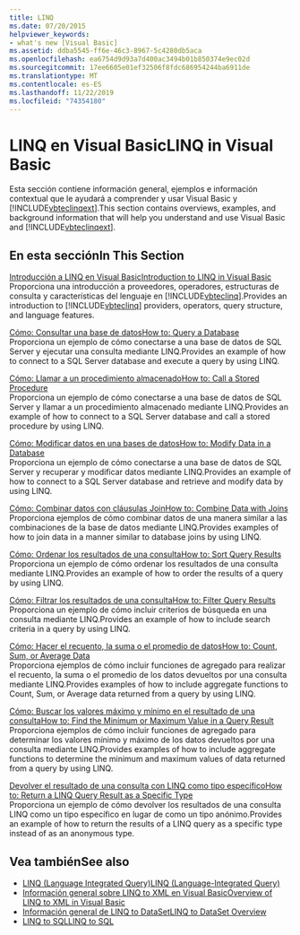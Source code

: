 ```yaml
---
title: LINQ
ms.date: 07/20/2015
helpviewer_keywords:
- what's new [Visual Basic]
ms.assetid: ddba5545-ff6e-46c3-8967-5c4280db5aca
ms.openlocfilehash: ea6754d9d93a7d400ac3494b01b850374e9ec02d
ms.sourcegitcommit: 17ee6605e01ef32506f8fdc686954244ba6911de
ms.translationtype: MT
ms.contentlocale: es-ES
ms.lasthandoff: 11/22/2019
ms.locfileid: "74354180"
---
```

# <a name="linq-in-visual-basic"></a><span data-ttu-id="67844-102">LINQ en Visual Basic</span><span class="sxs-lookup"><span data-stu-id="67844-102">LINQ in Visual Basic</span></span>
<span data-ttu-id="67844-103">Esta sección contiene información general, ejemplos e información contextual que le ayudará a comprender y usar Visual Basic y [!INCLUDE[vbteclinqext](~/includes/vbteclinqext-md.md)].</span><span class="sxs-lookup"><span data-stu-id="67844-103">This section contains overviews, examples, and background information that will help you understand and use Visual Basic and [!INCLUDE[vbteclinqext](~/includes/vbteclinqext-md.md)].</span></span>  
  
## <a name="in-this-section"></a><span data-ttu-id="67844-104">En esta sección</span><span class="sxs-lookup"><span data-stu-id="67844-104">In This Section</span></span>  
 [<span data-ttu-id="67844-105">Introducción a LINQ en Visual Basic</span><span class="sxs-lookup"><span data-stu-id="67844-105">Introduction to LINQ in Visual Basic</span></span>](../../../../visual-basic/programming-guide/language-features/linq/introduction-to-linq.md)  
 <span data-ttu-id="67844-106">Proporciona una introducción a proveedores, operadores, estructuras de consulta y características del lenguaje en [!INCLUDE[vbteclinq](~/includes/vbteclinq-md.md)].</span><span class="sxs-lookup"><span data-stu-id="67844-106">Provides an introduction to [!INCLUDE[vbteclinq](~/includes/vbteclinq-md.md)] providers, operators, query structure, and language features.</span></span>  
  
 [<span data-ttu-id="67844-107">Cómo: Consultar una base de datos</span><span class="sxs-lookup"><span data-stu-id="67844-107">How to: Query a Database</span></span>](../../../../visual-basic/programming-guide/language-features/linq/how-to-query-a-database-by-using-linq.md)  
 <span data-ttu-id="67844-108">Proporciona un ejemplo de cómo conectarse a una base de datos de SQL Server y ejecutar una consulta mediante LINQ.</span><span class="sxs-lookup"><span data-stu-id="67844-108">Provides an example of how to connect to a SQL Server database and execute a query by using LINQ.</span></span>  
  
 [<span data-ttu-id="67844-109">Cómo: Llamar a un procedimiento almacenado</span><span class="sxs-lookup"><span data-stu-id="67844-109">How to: Call a Stored Procedure</span></span>](../../../../visual-basic/programming-guide/language-features/linq/how-to-call-a-stored-procedure-by-using-linq.md)  
 <span data-ttu-id="67844-110">Proporciona un ejemplo de cómo conectarse a una base de datos de SQL Server y llamar a un procedimiento almacenado mediante LINQ.</span><span class="sxs-lookup"><span data-stu-id="67844-110">Provides an example of how to connect to a SQL Server database and call a stored procedure by using LINQ.</span></span>  
  
 [<span data-ttu-id="67844-111">Cómo: Modificar datos en una bases de datos</span><span class="sxs-lookup"><span data-stu-id="67844-111">How to: Modify Data in a Database</span></span>](../../../../visual-basic/programming-guide/language-features/linq/how-to-modify-data-in-a-database-by-using-linq.md)  
 <span data-ttu-id="67844-112">Proporciona un ejemplo de cómo conectarse a una base de datos de SQL Server y recuperar y modificar datos mediante LINQ.</span><span class="sxs-lookup"><span data-stu-id="67844-112">Provides an example of how to connect to a SQL Server database and retrieve and modify data by using LINQ.</span></span>  
  
 [<span data-ttu-id="67844-113">Cómo: Combinar datos con cláusulas Join</span><span class="sxs-lookup"><span data-stu-id="67844-113">How to: Combine Data with Joins</span></span>](../../../../visual-basic/programming-guide/language-features/linq/how-to-combine-data-with-linq-by-using-joins.md)  
 <span data-ttu-id="67844-114">Proporciona ejemplos de cómo combinar datos de una manera similar a las combinaciones de la base de datos mediante LINQ.</span><span class="sxs-lookup"><span data-stu-id="67844-114">Provides examples of how to join data in a manner similar to database joins by using LINQ.</span></span>  
  
 [<span data-ttu-id="67844-115">Cómo: Ordenar los resultados de una consulta</span><span class="sxs-lookup"><span data-stu-id="67844-115">How to: Sort Query Results</span></span>](../../../../visual-basic/programming-guide/language-features/linq/how-to-sort-query-results-by-using-linq.md)  
 <span data-ttu-id="67844-116">Proporciona un ejemplo de cómo ordenar los resultados de una consulta mediante LINQ.</span><span class="sxs-lookup"><span data-stu-id="67844-116">Provides an example of how to order the results of a query by using LINQ.</span></span>  
  
 [<span data-ttu-id="67844-117">Cómo: Filtrar los resultados de una consulta</span><span class="sxs-lookup"><span data-stu-id="67844-117">How to: Filter Query Results</span></span>](../../../../visual-basic/programming-guide/language-features/linq/how-to-filter-query-results-by-using-linq.md)  
 <span data-ttu-id="67844-118">Proporciona un ejemplo de cómo incluir criterios de búsqueda en una consulta mediante LINQ.</span><span class="sxs-lookup"><span data-stu-id="67844-118">Provides an example of how to include search criteria in a query by using LINQ.</span></span>  
  
 [<span data-ttu-id="67844-119">Cómo: Hacer el recuento, la suma o el promedio de datos</span><span class="sxs-lookup"><span data-stu-id="67844-119">How to: Count, Sum, or Average Data</span></span>](../../../../visual-basic/programming-guide/language-features/linq/how-to-count-sum-or-average-data-by-using-linq.md)  
 <span data-ttu-id="67844-120">Proporciona ejemplos de cómo incluir funciones de agregado para realizar el recuento, la suma o el promedio de los datos devueltos por una consulta mediante LINQ.</span><span class="sxs-lookup"><span data-stu-id="67844-120">Provides examples of how to include aggregate functions to Count, Sum, or Average data returned from a query by using LINQ.</span></span>  
  
 [<span data-ttu-id="67844-121">Cómo: Buscar los valores máximo y mínimo en el resultado de una consulta</span><span class="sxs-lookup"><span data-stu-id="67844-121">How to: Find the Minimum or Maximum Value in a Query Result</span></span>](../../../../visual-basic/programming-guide/language-features/linq/how-to-find-the-minimum-or-maximum-value-in-a-query-result.md)  
 <span data-ttu-id="67844-122">Proporciona ejemplos de cómo incluir funciones de agregado para determinar los valores mínimo y máximo de los datos devueltos por una consulta mediante LINQ.</span><span class="sxs-lookup"><span data-stu-id="67844-122">Provides examples of how to include aggregate functions to determine the minimum and maximum values of data returned from a query by using LINQ.</span></span>  
  
 [<span data-ttu-id="67844-123">Devolver el resultado de una consulta con LINQ como tipo específico</span><span class="sxs-lookup"><span data-stu-id="67844-123">How to: Return a LINQ Query Result as a Specific Type</span></span>](../../../../visual-basic/programming-guide/language-features/linq/how-to-return-a-linq-query-result-as-a-specific-type.md)  
 <span data-ttu-id="67844-124">Proporciona un ejemplo de cómo devolver los resultados de una consulta LINQ como un tipo específico en lugar de como un tipo anónimo.</span><span class="sxs-lookup"><span data-stu-id="67844-124">Provides an example of how to return the results of a LINQ query as a specific type instead of as an anonymous type.</span></span>  
  
## <a name="see-also"></a><span data-ttu-id="67844-125">Vea también</span><span class="sxs-lookup"><span data-stu-id="67844-125">See also</span></span>

- [<span data-ttu-id="67844-126">LINQ (Language Integrated Query)</span><span class="sxs-lookup"><span data-stu-id="67844-126">LINQ (Language-Integrated Query)</span></span>](../../../../visual-basic/programming-guide/concepts/linq/index.md)
- [<span data-ttu-id="67844-127">Información general sobre LINQ to XML en Visual Basic</span><span class="sxs-lookup"><span data-stu-id="67844-127">Overview of LINQ to XML in Visual Basic</span></span>](../../../../visual-basic/programming-guide/language-features/xml/overview-of-linq-to-xml.md)
- [<span data-ttu-id="67844-128">Información general de LINQ to DataSet</span><span class="sxs-lookup"><span data-stu-id="67844-128">LINQ to DataSet Overview</span></span>](../../../../framework/data/adonet/linq-to-dataset-overview.md)
- [<span data-ttu-id="67844-129">LINQ to SQL</span><span class="sxs-lookup"><span data-stu-id="67844-129">LINQ to SQL</span></span>](../../../../framework/data/adonet/sql/linq/index.md)

